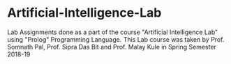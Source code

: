 # Artificial-Intelligence-Lab
Lab Assignments done as a part of the course "Artificial Intelligence Lab" using "Prolog" Programming Language.
This Lab course was taken by Prof. Somnath Pal, Prof. Sipra Das Bit and Prof. Malay Kule in Spring Semester 2018-19
